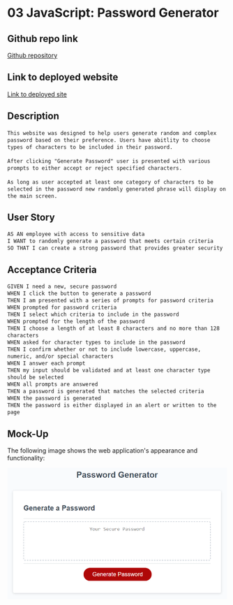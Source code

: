 # 03 JavaScript: Password Generator

## Github repo link
[Github repository](https://github.com/Alphalfa711/password-generator)

## Link to deployed website
[Link to deployed site](https://github.com/Alphalfa711/password-generator/)

## Description

```
This website was designed to help users generate random and complex password based on their preference. Users have abitlity to choose types of characters to be included in their password.

After clicking "Generate Password" user is presented with various prompts to either accept or reject specified characters. 

As long as user accepted at least one category of characters to be selected in the password new randomly generated phrase will display on the main screen.
```

## User Story

```
AS AN employee with access to sensitive data
I WANT to randomly generate a password that meets certain criteria
SO THAT I can create a strong password that provides greater security
```

## Acceptance Criteria

```
GIVEN I need a new, secure password
WHEN I click the button to generate a password
THEN I am presented with a series of prompts for password criteria
WHEN prompted for password criteria
THEN I select which criteria to include in the password
WHEN prompted for the length of the password
THEN I choose a length of at least 8 characters and no more than 128 characters
WHEN asked for character types to include in the password
THEN I confirm whether or not to include lowercase, uppercase, numeric, and/or special characters
WHEN I answer each prompt
THEN my input should be validated and at least one character type should be selected
WHEN all prompts are answered
THEN a password is generated that matches the selected criteria
WHEN the password is generated
THEN the password is either displayed in an alert or written to the page
```

## Mock-Up

The following image shows the web application's appearance and functionality:

![The Password Generator application displays a red button to "Generate Password".](./Assets/03-javascript-homework-demo.png)


